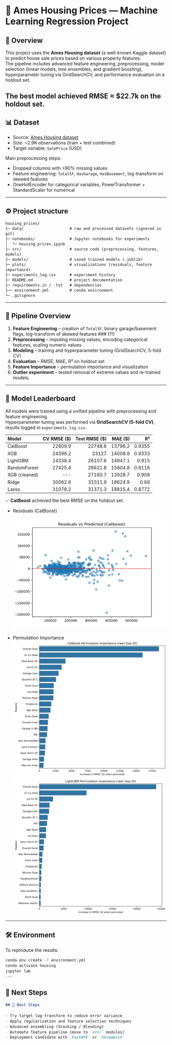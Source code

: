 # 🏡 Ames Housing Prices — Machine Learning Regression Project

## 📌 Overview
This project uses the **Ames Housing dataset** (a well-known Kaggle dataset) to predict house sale prices based on various property features.  
The pipeline includes advanced feature engineering, preprocessing, model selection (linear models, tree ensembles, and gradient boosting), hyperparameter tuning via GridSearchCV,
and performance evaluation on a holdout set.

The best model achieved **RMSE ≈ $22.7k** on the holdout set.
---

## 📊 Dataset

- Source: [Ames Housing dataset](https://www.kaggle.com/c/house-prices-advanced-regression-techniques)
- Size: ~2.9K observations (train + test combined)
- Target variable: `SalePrice` (USD)

Main preprocessing steps:
- Dropped columns with >90% missing values
- Feature engineering: `TotalSF`, `HasGarage`, `HasBasement`, log-transform on skewed features
- OneHotEncoder for categorical variables, PowerTransformer + StandardScaler for numerical

---

## ⚙️ Project structure
```
housing_prices/   
├─ data/                    # raw and processed datasets (ignored in git)
├─ notebooks/               # Jupyter notebooks for experiments
│  └─ housing_prices.ipynb 
├─ src/                     # source code (preprocessing, features, models)
├─ models/                  # saved trained models (.joblib)
├─ plots/                   # visualizations (residuals, feature importance)
├─ experiments_log.csv      # experiment history
├─ README.md                # project documentation
├─ requirements.in / .txt   # dependencies
├── environment.yml         # conda environment
└─ .gitignore
```
---

## 🧪 Pipeline Overview

1. **Feature Engineering** – creation of `TotalSF`, binary garage/basement flags, log-transform of skewed features ### (?!)
2. **Preprocessing** – imputing missing values, encoding categorical features, scaling numeric values  
3. **Modeling** – training and hyperparameter tuning (GridSearchCV, 5-fold CV)  
4. **Evaluation** – RMSE, MAE, R² on holdout set  
5. **Feature Importance** – permutation importance and visualization
6. **Outlier experiment** – tested removal of extreme values and re-trained models.

---

## 🥇 Model Leaderboard
All models were trained using a unified pipeline with preprocessing and feature engineering.  
Hyperparameter tuning was performed via **GridSearchCV (5-fold CV)**, results logged in `experiments_log.csv`.

| Model         |   CV RMSE ($) |   Test RMSE ($) |   MAE ($) |     R² |
|:--------------|--------------:|----------------:|----------:|-------:|
| CatBoost      |       22809.9 |         22748.8 |   13796.2 | 0.9355 |
| XGB           |       24396.2 |         23127   |   14008.9 | 0.9333 |
| LightGBM      |       24338.4 |         26107.6 |   14947.1 | 0.915  |
| RandomForest  |       27425.4 |         26621.8 |   15804.8 | 0.9116 |
| XGB (cleaned) |         ---   |         27160.7 |   13928.7 | 0.908  |
| Ridge         |       30062.6 |         31011.9 |   18624.9 | 0.88   |
| Lasso         |       31078.2 |         31371.3 |   18815.4 | 0.8772 |

✅ **CatBoost** achieved the best RMSE on the holdout set.
- Residuals (CatBoost)  
  ![Residuals vs Predicted — CatBoost](plots/Residuals_vs_Predicted_(Catboost).png)

- Permutation Importance  
  ![Permutation Importance — CatBoost](plots/pi_catboost.png)  
  ![Permutation Importance — LightGBM](plots/pi_lightgbm.png)

---
## 🛠️ Environment

To reproduce the results:

```bash
conda env create -f environment.yml
conda activate housing
jupyter lab
---
```
## 🚀 Next Steps 

```markdown
## 🚀 Next Steps

- Try target log-transform to reduce error variance
- Apply regularization and feature selection techniques
- Advanced ensembling (Stacking / Blending)
- Automate feature pipeline (move to `src/` modules)
- Deployment candidate with `FastAPI` or `Streamlit`
